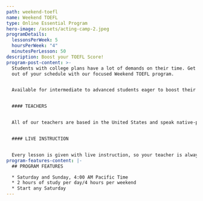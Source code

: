 ```yaml
---
path: weekend-toefl
name: Weekend TOEFL
type: Online Essential Program
hero-image: /assets/acting-camp-2.jpeg
programDetails:
  lessonsPerWeek: 5
  hoursPerWeek: "4"
  minutesPerLesson: 50
description: Boost your TOEFL Score!
program-post-content: >-
  Students with college plans have a lot of demands on their time. Get the most
  out of your schedule with our focused Weekend TOEFL program.


  Available for intermediate to advanced students eager to boost their test scores, our weekend course provides instruction in all the components of the TOEFL, as well as practice in the test, allowing students to achieve higher scores quickly.


  #### TEACHERS


  All of our teachers are based in the United States and speak native-proficient level English. Every teacher has a TEFL Certificate or Master's Degree and extensive instructional experience.


  #### LIVE INSTRUCTION


  Every lesson is given with live instruction, so your teacher is always there to provide feedback and correction. You'll meet and practice with students from around the world as you improve your English skills together!
program-features-content: |-
  ## PROGRAM FEATURES

  * Saturday and Sunday, 4:00 AM Pacific Time
  * 2 hours of study per day/4 hours per weekend
  * Start any Saturday
---
```

